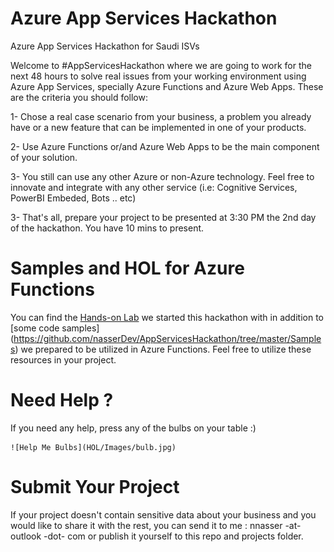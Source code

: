# Azure App Services Hackathon

Azure App Services Hackathon for Saudi ISVs

Welcome to #AppServicesHackathon where we are going to work for the next 48 hours to solve real issues from your working environment using Azure App Services, specially Azure Functions and Azure Web Apps. These are the criteria you should follow:

1- Chose a real case scenario from your business,  a problem you already have or a new feature that can be implemented in one of your products.

2- Use Azure Functions or/and Azure Web Apps to be the main component of your solution.

3- You still can use any other Azure or non-Azure technology. Feel free to innovate and integrate with any other service (i.e: Cognitive Services, PowerBI Embeded, Bots .. etc)

3- That's all, prepare your project to be presented at 3:30 PM the 2nd day of the hackathon. You have 10 mins to present.



# Samples and HOL for Azure Functions

You can find the [Hands-on Lab](https://github.com/nasserDev/AppServicesHackathon/blob/master/HOL/README.md)  we started this hackathon with in addition to [some code samples] (https://github.com/nasserDev/AppServicesHackathon/tree/master/Samples) we prepared to be utilized in Azure Functions. Feel free to utilize these resources in your project.


# Need Help ?

If you need any help, press any of the bulbs on your table :)

    ![Help Me Bulbs](HOL/Images/bulb.jpg)



# Submit Your Project

If your project doesn't contain sensitive data about your business and you would like to share it with the rest, you can send it to me : nnasser -at- outlook -dot- com or publish it yourself to this repo and projects folder.


